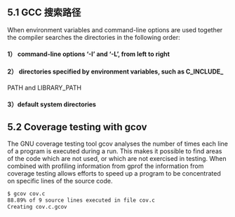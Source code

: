 ## 5.1 GCC 搜索路径

When environment variables and command-line options are used together the compiler searches the directories in the following order:

#### 1） command-line options ‘-I’ and ‘-L’, from left to right

#### 2） directories specified by environment variables, such as C\_INCLUDE\_

PATH and LIBRARY\_PATH

#### 3）default system directories



## 5.2 Coverage testing with gcov

The GNU coverage testing tool gcov analyses the number of times each line of a program is executed during a run. This makes it possible to find areas of the code which are not used, or which are not exercised in testing. When combined with profiling information from gprof the information from coverage testing allows efforts to speed up a program to be concentrated on specific lines of the source code.

```bash
$ gcov cov.c
88.89% of 9 source lines executed in file cov.c
Creating cov.c.gcov
```



